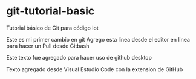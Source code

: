 # git-tutorial-basic
Tutorial básico de Git para código Iot

Este es mi primer cambio en git
Agrego esta linea desde el editor en linea para hacer un Pull desde Gitbash

Este texto fue agregado para hacer uso de github desktop

Texto agregado desde Visual Estudio Code con la extension de GitHub